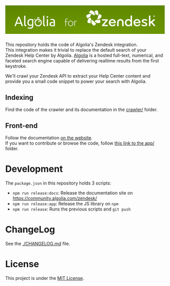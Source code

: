 <h1 align="center">
  <img src="./img/algolia-for-zendesk.png?raw=true" alt="Algolia for Zendesk" />
</h1>

This repository holds the code of Algolia's Zendesk integration.  
This integration makes it trivial to replace the default search of your Zendesk Help Center by Algolia.
[Algolia](https://www.algolia.com) is a hosted full-text, numerical, and faceted search engine capable of delivering realtime results from the first keystroke.

We'll crawl your Zendesk API to extract your Help Center content and provide you a small code snippet to power your search with Algolia.

## Indexing
Find the code of the crawler and its documentation in the [crawler/](./crawler/) folder.

## Front-end
Follow the documentation [on the website](https://community.algolia.com/zendesk/documentation/).  
If you want to contribute or browse the code, follow [this link to the app/](./app/) folder.

# Development

The `package.json` in this repository holds 3 scripts:
- `npm run release:docs`: Release the documentation site on https://community.algolia.com/zendesk/
- `npm run release:app`: Release the JS library on `npm`
- `npm run release`: Runs the previous scripts and `git push`

# ChangeLog

See the [./CHANGELOG.md](CHANGELOG.md) file.

# License

This project is under the [MIT License](./LICENSE).
